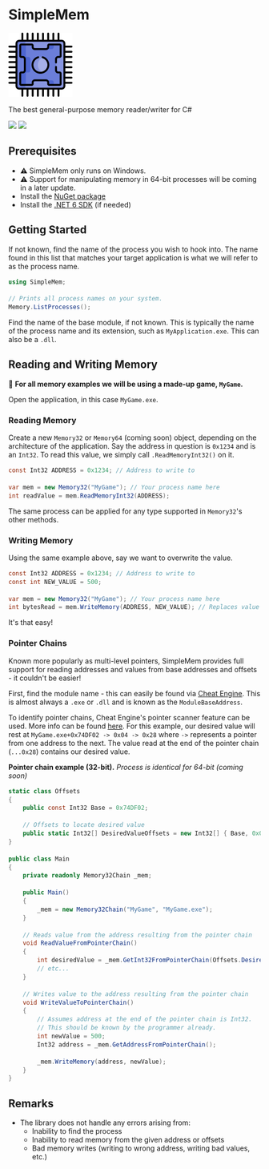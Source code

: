 # SimpleMem
<img src="logo.png"></img>

The best general-purpose memory reader/writer for C# 

<img src="https://img.shields.io/nuget/v/SimpleMem"> <img src="https://img.shields.io/github/license/hburn7/SimpleMem">

## Prerequisites

- ⚠️ SimpleMem only runs on Windows.
- ⚠️ Support for manipulating memory in 64-bit processes will be coming in a later update.
- Install the [NuGet package](https://www.nuget.org/packages/SimpleMem/1.0.0)
- Install the [.NET 6 SDK](https://dotnet.microsoft.com/en-us/download/dotnet/6.0) (if needed)

## Getting Started

If not known, find the name of the process you wish to hook into. The name found in this list that matches your target
application is what we will refer to as the process name.

```cs
using SimpleMem;

// Prints all process names on your system.
Memory.ListProcesses();
```

Find the name of the base module, if not known. This is typically the name of the process name and its extension, such as `MyApplication.exe`. This can also be a `.dll`.



## Reading and Writing Memory

📌 __For all memory examples we will be using a made-up game, `MyGame`.__

Open the application, in this case `MyGame.exe`.

### Reading Memory

Create a new `Memory32` or `Memory64` (coming soon) object, depending on the architecture of the application. Say the address in question is `0x1234` and is an `Int32`. To read this value, we simply call `.ReadMemoryInt32()` on it.

```cs
const Int32 ADDRESS = 0x1234; // Address to write to

var mem = new Memory32("MyGame"); // Your process name here
int readValue = mem.ReadMemoryInt32(ADDRESS);
```

The same process can be applied for any type supported in `Memory32`'s other methods.

### Writing Memory

Using the same example above, say we want to overwrite the value.

```cs
const Int32 ADDRESS = 0x1234; // Address to write to
const int NEW_VALUE = 500;

var mem = new Memory32("MyGame"); // Your process name here
int bytesRead = mem.WriteMemory(ADDRESS, NEW_VALUE); // Replaces value at ADDRESS with NEW_VALUE
```

It's that easy!

### Pointer Chains
Known more popularly as multi-level pointers, SimpleMem provides full support for reading addresses and values from base addresses and offsets - it couldn't be easier!

First, find the module name - this can easily be found via [Cheat Engine](https://cheatengine.org/). This is almost always a `.exe` or `.dll` and is known as the `ModuleBaseAddress`.

To identify pointer chains, Cheat Engine's pointer scanner feature can be used. More info can be found [here](https://cheatengine.org/help/pointer-scan.htm). For this example, our desired value will rest at `MyGame.exe+0x74DF02 -> 0x04 -> 0x28` where `->` represents a pointer from one address to the next. The value read at the end of the pointer chain (`...0x28`) contains our desired value.

__Pointer chain example (32-bit).__ *Process is identical for 64-bit (coming soon)*
```cs
static class Offsets
{
    public const Int32 Base = 0x74DF02;

    // Offsets to locate desired value
    public static Int32[] DesiredValueOffsets = new Int32[] { Base, 0x04, 0x28 };
}

public class Main
{
    private readonly Memory32Chain _mem;

    public Main()
    {
        _mem = new Memory32Chain("MyGame", "MyGame.exe");
    }

    // Reads value from the address resulting from the pointer chain
    void ReadValueFromPointerChain()
    {
        int desiredValue = _mem.GetInt32FromPointerChain(Offsets.DesiredValueOffsets);
        // etc...
    }

    // Writes value to the address resulting from the pointer chain
    void WriteValueToPointerChain()
    {
        // Assumes address at the end of the pointer chain is Int32.
        // This should be known by the programmer already.
        int newValue = 500;
        Int32 address = _mem.GetAddressFromPointerChain();
        
        _mem.WriteMemory(address, newValue);
    }
}
```

## Remarks
- The library does not handle any errors arising from:
    - Inability to find the process
    - Inability to read memory from the given address or offsets
    - Bad memory writes (writing to wrong address, writing bad values, etc.)